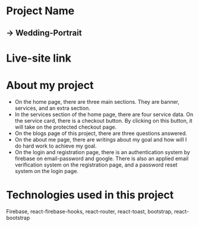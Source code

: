 # Project Name

## -> Wedding-Portrait

# Live-site link


# About my project
* On the home page, there are three main sections. They are banner, services, and an extra section.
* In the services section of the home page, there are four service data. On the service card, there is a checkout button. By clicking on this button, it will take on the protected checkout page. 
* On the blogs page of this project, there are three questions answered.
* On the about me page, there are writings about my goal and how will I do hard work to achieve my goal.
* On the login and registration page, there is an authentication system by firebase on email-password and google. There is also an applied email verification system on the registration page, and a password reset system on the login page.

# Technologies used in this project
Firebase, react-firebase-hooks, react-router, react-toast, bootstrap, react-bootstrap